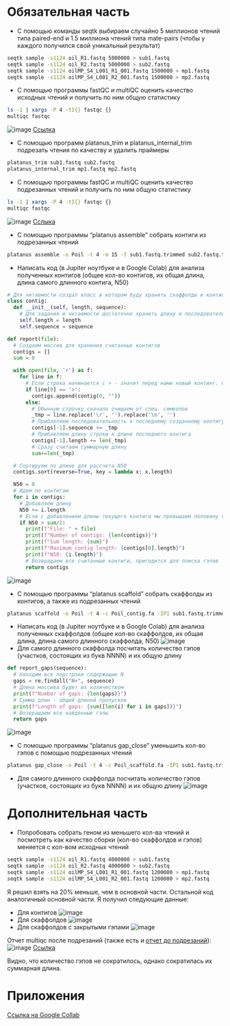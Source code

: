 # Обязательная часть
- С помощью команды seqtk выбираем случайно 5 миллионов чтений типа paired-end и 1.5 миллиона чтений типа mate-pairs (чтобы у каждого получился свой уникальный результат)
```bash
seqtk sample -s1124 oil_R1.fastq 5000000 > sub1.fastq
seqtk sample -s1124 oil_R2.fastq 5000000 > sub2.fastq
seqtk sample -s1124 oilMP_S4_L001_R1_001.fastq 1500000 > mp1.fastq
seqtk sample -s1124 oilMP_S4_L001_R2_001.fastq 1500000 > mp2.fastq
```
- С помощью программы fastQC и multiQC оценить качество исходных чтений и получить по ним общую статистику
```bash
ls -1 | xargs -P 4 -tI{} fastqc {}
multiqc fastqc
```
![image](https://user-images.githubusercontent.com/71254839/139071755-fa8bfcba-899f-4d03-b7b3-5802f4a2c35d.png)
[Ссылка](./src/m_report_initial.html)
- С помощью программ platanus_trim и platanus_internal_trim подрезать чтения по качеству и удалить праймеры
```bash
platanus_trim sub1.fastq sub2.fastq
platanus_internal_trim mp1.fastq mp2.fastq
```
- С помощью программы fastQC и multiQC оценить качество подрезанных чтений и получить по ним общую статистику
```bash
ls -1 | xargs -P 4 -tI{} fastqc {}
multiqc fastqc
```
![image](https://user-images.githubusercontent.com/71254839/139071683-ea76657e-6644-4883-a26a-c10352be126d.png)
[Сслыка](./src/m_report_trimmed.html)
- С помощью программы “platanus assemble” собрать контиги из подрезанных чтений
```bash
platanus assemble -o Poil -t 4 -m 15 -f sub1.fastq.trimmed sub2.fastq.trimmed 2> assemble.log
```
- Написать код (в Jupiter ноутбуке и в Google Colab) для анализа полученных контигов (общее кол-во контигов, их общая длина, длина самого длинного контига, N50)
```python
# Для читаемости создал класс в котором буду хранить скаффолды и контиги
class contig:
  def __init__(self, length, sequence):
    # Для задания и читаемости достаточно хранить длину и последовательность
    self.length = length
    self.sequence = sequence

def report(file): 
  # Создаем массив для хранения считанных контигов 
  contigs = []
  sum = 0

  with open(file, 'r') as f:
    for line in f:
      # Если строка начинается с > - значит перед нами новый континг. Создаем пустой объект и добавляем его в массив
      if line[0] == '>':
        contigs.append(contig(0, ""))
      else:
        # Обычную строчку сначала очищаем от спец. символов
        _tmp = line.replace('\r', '').replace('\n', '')
        # Прибавляем последовательность к последнему созданному контигу (можем так сделать из-за структуры файла)
        contigs[-1].sequence += _tmp
        # Прибавляем длину строки к длине последнего контига
        contigs[-1].length += len(_tmp)
        # Сразу считаем суммарную длину
        sum+=len(_tmp)

  # Сортируем по длине для рассчета N50
  contigs.sort(reverse=True, key = lambda x: x.length)

  N50 = 0
  # Идем по контигам
  for i in contigs:
    # Добавляем длину
    N50 += i.length
    # Если с добавлением длины текущего контига мы превышаем половину суммарной длины - печатаем статистику и записываем эту длину как N50
    if N50 > sum/2:
      print(f"File: " + file)
      print(f"Number of contigs: {len(contigs)}")
      print(f"Sum length: {sum}") 
      print(f"Maximum contig length: {contigs[0].length}")
      print(f"N50: {i.length}")
      # Возвращаем все считанные контиги, пригодится для поиска гэпов
      return contigs
```
![image](https://user-images.githubusercontent.com/71254839/139060801-257e1e0b-d563-4bef-bac4-d47435a52a6b.png)
- С помощью программы “platanus scaffold” собрать скаффолды из контигов, а также из подрезанных чтений
```bash
platanus scaffold -o Poil -t 4 -c Poil_contig.fa -IP1 sub1.fastq.trimmed sub2.fastq.trimmed -OP2 mp1.fastq.int_trimmed mp2.fastq.int_trimmed 2> scaffold.log
```
- Написать код (в Jupiter ноутбуке и в Google Colab) для анализа полученных скаффолдов (общее кол-во скаффолдов, их общая длина, длина самого длинного скаффолда, N50)
![image](https://user-images.githubusercontent.com/71254839/139063686-9b0f9c2c-18e2-4e82-8fba-f4072d0b6fe4.png)
- Для самого длинного скаффолда посчитать количество гэпов (участков, состоящих из букв NNNN) и их общую длину
```python
def report_gaps(sequence):
  # Находим все подстроки содержащие N
  gaps = re.findall("N+", sequence)
  # Длина массива будет их количеством
  print(f"Number of gaps: {len(gaps)}")
  # Сумма длин - общей длиной пропусков
  print(f"Length of gaps: {sum([len(i) for i in gaps])}")
  # Возвращаем все найденные гэпы
  return gaps
```
![image](https://user-images.githubusercontent.com/71254839/139063075-f4e48ed6-9aa8-4275-8dfe-a611c559d68f.png)
- С помощью программы “platanus gap_close” уменьшить кол-во гэпов с помощью подрезанных чтений
```bash
platanus gap_close -o Poil -t 4 -c Poil_scaffold.fa -IP1 sub1.fastq.trimmed sub2.fastq.trimmed -OP2 mp1.fastq.int_trimmed mp2.fastq.int_trimmed 2>gapclose.log
```
- Для самого длинного скаффолда посчитать количество гэпов (участков, состоящих из букв NNNN) и их общую длину
![image](https://user-images.githubusercontent.com/71254839/139063471-008a0f2b-8c9a-4a47-9890-5ce6025fe8e0.png)
# Дополнительная часть
- Попробовать собрать геном из меньшего кол-ва чтений и посмотреть как качество сборки (кол-во скаффолдов и гэпов) меняется с кол-вом исходных чтений
```bash
seqtk sample -s1124 oil_R1.fastq 4000000 > sub1.fastq
seqtk sample -s1124 oil_R2.fastq 4000000 > sub2.fastq
seqtk sample -s1124 oilMP_S4_L001_R1_001.fastq 1200000 > mp1.fastq
seqtk sample -s1124 oilMP_S4_L001_R2_001.fastq 1200000 > mp2.fastq
```
Я решил взять на 20% меньше, чем в основной части. Остальной код аналогичный основной части.
Я получил следующие данные:
- Для контигов
![image](https://user-images.githubusercontent.com/71254839/139064587-b1e87159-112e-4c65-aa16-92c5186507db.png)
- Для скаффолдов
![image](https://user-images.githubusercontent.com/71254839/139065365-595f4685-1bc7-41a8-b51d-91d56309046b.png)
- Для скаффолдов с закрытыми гэпами
![image](https://user-images.githubusercontent.com/71254839/139065328-7742e3fc-69fe-42d3-adcb-4559c5843f2c.png)

Отчет multiqc после подрезаний (также есть и [отчет до подрезаний](./src/o_report_initial.html)):
![image](https://user-images.githubusercontent.com/71254839/139071913-8bc28c6c-8fcf-481d-be8b-aa43d8f4bd90.png)
[Ссылка](./src/o_report_trimmed.html)

Видно, что количество гэпов не сократилось, однако сократилась их суммарная длина.

# Приложения
[Ссылка на Google Collab](https://colab.research.google.com/drive/1AZk6JoZafBHLGbuaLwoXrkGSn8qBsi8Y?usp=sharing)
